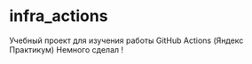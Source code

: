 # infra_actions
Учебный проект для изучения работы GitHub Actions (Яндекс Практикум)
Немного сделал !